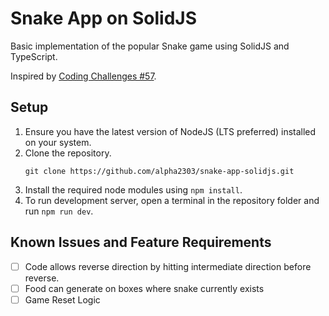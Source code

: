 # Snake App on SolidJS

Basic implementation of the popular Snake game using SolidJS and TypeScript.

Inspired by [Coding Challenges #57](https://codingchallenges.substack.com/p/coding-challenge-57-snake).

## Setup
1. Ensure you have the latest version of NodeJS (LTS preferred) installed on your system.
2. Clone the repository.
    ```
    git clone https://github.com/alpha2303/snake-app-solidjs.git
    ```
2. Install the required node modules using `npm install`.
3. To run development server, open a terminal in the repository folder and run `npm run dev`.

## Known Issues and Feature Requirements
- [ ] Code allows reverse direction by hitting intermediate direction before reverse.
- [ ] Food can generate on boxes where snake currently exists
- [ ] Game Reset Logic